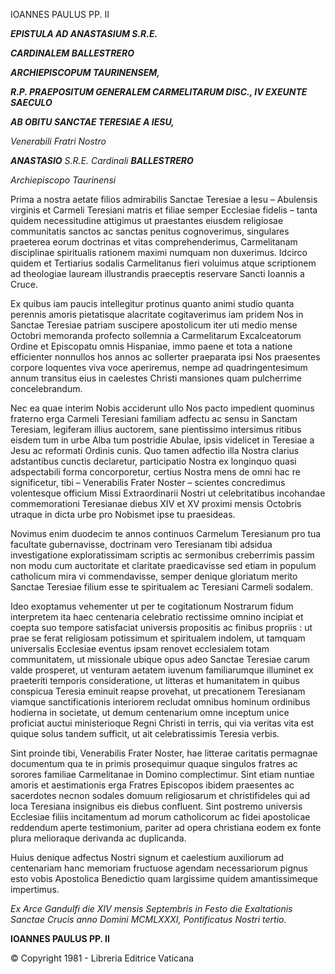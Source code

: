 IOANNES PAULUS PP. II

***EPISTULA AD ANASTASIUM S.R.E.***

***CARDINALEM BALLESTRERO***

***ARCHIEPISCOPUM TAURINENSEM,***

***R.P. PRAEPOSITUM GENERALEM CARMELITARUM DISC., IV EXEUNTE SAECULO***

***AB OBITU SANCTAE TERESIAE A IESU,***

*Venerabili Fratri Nostro*

***ANASTASIO** S.R.E. Cardinali **BALLESTRERO***

*Archiepiscopo Taurinensi*

Prima a nostra aetate filios admirabilis Sanctae Teresiae a Iesu – Abulensis virginis et Carmeli Teresiani matris et filiae semper Ecclesiae fidelis – tanta quidem necessitudine attigimus ut praestantes eiusdem religiosae communitatis sanctos ac sanctas penitus cognoverimus, singulares praeterea eorum doctrinas et vitas comprehenderimus, Carmelitanam disciplinae spiritualis rationem maximi numquam non duxerimus. Idcirco quidem et Tertiarius sodalis Carmelitanus fieri voluimus atque scriptionem ad theologiae lauream illustrandis praeceptis reservare Sancti Ioannis a Cruce.

Ex quibus iam paucis intellegitur protinus quanto animi studio quanta perennis amoris pietatisque alacritate cogitaverimus iam pridem Nos in Sanctae Teresiae patriam suscipere apostolicum iter uti medio mense Octobri memoranda profecto sollemnia a Carmelitarum Excalceatorum Ordine et Episcopatu omnis Hispaniae, immo paene et tota a natione efficienter nonnullos hos annos ac sollerter praeparata ipsi Nos praesentes corpore loquentes viva voce aperiremus, nempe ad quadringentesimum annum transitus eius in caelestes Christi mansiones quam pulcherrime concelebrandum.

Nec ea quae interim Nobis acciderunt ullo Nos pacto impedient quominus fraterno erga Carmeli Teresiani familiam adfectu ac sensu in Sanctam Teresiam, legiferam illius auctorem, sane pientissimo intersimus ritibus eisdem tum in urbe Alba tum postridie Abulae, ipsis videlicet in Teresiae a Jesu ac reformati Ordinis cunis. Quo tamen adfectio illa Nostra clarius adstantibus cunctis declaretur, participatio Nostra ex longinquo quasi adspectabili forma concorporetur, certius Nostra mens de omni hac re significetur, tibi – Venerabilis Frater Noster – scientes concredimus volentesque officium Missi Extraordinarii Nostri ut celebritatibus incohandae commemorationi Teresianae diebus XIV et XV proximi mensis Octobris utraque in dicta urbe pro Nobismet ipse tu praesideas.

Novimus enim duodecim te annos continuos Carmelum Teresianum pro tua facultate gubernavisse, doctrinam vero Teresianam tibi adsidua investigatione exploratissimam scriptis ac sermonibus creberrimis passim non modu cum auctoritate et claritate praedicavisse sed etiam in populum catholicum mira vi commendavisse, semper denique gloriatum merito Sanctae Teresiae filium esse te spiritualem ac Teresiani Carmeli sodalem.

Ideo exoptamus vehementer ut per te cogitationum Nostrarum fidum interpretem ita haec centenaria celebratio rectissime omnino incipiat et coepta suo tempore satisfaciat universis propositis ac finibus propriis : ut prae se ferat religiosam potissimum et spiritualem indolem, ut tamquam universalis Ecclesiae eventus ipsam renovet ecclesialem totam communitatem, ut missionale ubique opus adeo Sanctae Teresiae carum valde prosperet, ut venturam aetatem iuvenum familiarumque illuminet ex praeteriti temporis consideratione, ut litteras et humanitatem in quibus conspicua Teresia eminuit reapse provehat, ut precationem Teresianam viamque sanctificationis interiorem recludat omnibus hominum ordinibus hodierna in societate, ut demum centenarium omne inceptum unice proficiat auctui ministerioque Regni Christi in terris, qui via veritas vita est quique solus tandem sufficit, ut ait celebratissimis Teresia verbis.

Sint proinde tibi, Venerabilis Frater Noster, hae litterae caritatis permagnae documentum qua te in primis prosequimur quaque singulos fratres ac sorores familiae Carmelitanae in Domino complectimur. Sint etiam nuntiae amoris et aestimationis erga Fratres Episcopos ibidem praesentes ac sacerdotes necnon sodales domuum religiosarum et christifideles qui ad loca Teresiana insignibus eis diebus confluent. Sint postremo universis Ecclesiae filiis incitamentum ad morum catholicorum ac fidei apostolicae reddendum aperte testimonium, pariter ad opera christiana eodem ex fonte plura melioraque derivanda ac duplicanda.

Huius denique adfectus Nostri signum et caelestium auxiliorum ad centenariam hanc memoriam fructuose agendam necessariorum pignus esto vobis Apostolica Benedictio quam largissime quidem amantissimeque impertimus.

*Ex Arce Gandulfi die XIV mensis Septembris in Festo die Exaltationis Sanctae Crucis anno Domini MCMLXXXI, Pontificatus Nostri tertio.*

**IOANNES PAULUS PP. II**

© Copyright 1981 - Libreria Editrice Vaticana